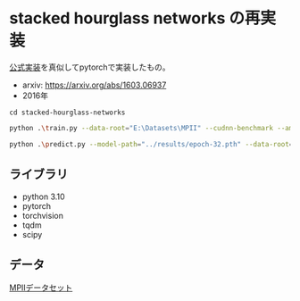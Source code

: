 

# stacked hourglass networks の再実装


[公式実装](https://github.com/princeton-vl/pose-hg-train)を真似してpytorchで実装したもの。


- arxiv: https://arxiv.org/abs/1603.06937
- 2016年



```
cd stacked-hourglass-networks
```

```sh
python .\train.py --data-root="E:\Datasets\MPII" --cudnn-benchmark --amp
```


```sh
python .\predict.py --model-path="../results/epoch-32.pth" --data-root="E:\Datasets\MPII"
```

## ライブラリ

- python 3.10
- pytorch
- torchvision
- tqdm
- scipy

## データ

[MPIIデータセット](http://human-pose.mpi-inf.mpg.de/#download)